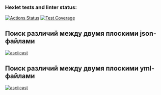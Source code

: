### Hexlet tests and linter status:
[![Actions Status](https://github.com/shruge/frontend-project-46/actions/workflows/hexlet-check.yml/badge.svg)](https://github.com/shruge/frontend-project-46/actions)	[![Test Coverage](https://api.codeclimate.com/v1/badges/cf4213c75fcbadac78cc/test_coverage)](https://codeclimate.com/github/shruge/frontend-project-46/test_coverage)

<h2>Поиск различий между двумя плоскими json-файлами</h2>

[![asciicast](https://asciinema.org/a/7LMrpJiZIXEcwqbFfl1nevXMB.svg)](https://asciinema.org/a/7LMrpJiZIXEcwqbFfl1nevXMB)

<h2>Поиск различий между двумя плоскими yml-файлами</h2>

[![asciicast](https://asciinema.org/a/moRBLzKrPoEUXS89LaN7fGIBl.svg)](https://asciinema.org/a/moRBLzKrPoEUXS89LaN7fGIBl)
